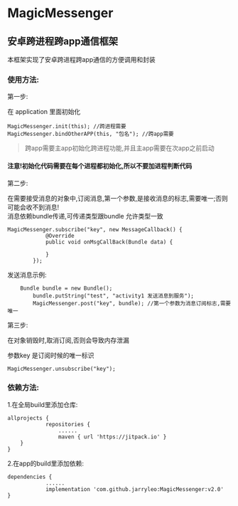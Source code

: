 # MagicMessenger
## 安卓跨进程跨app通信框架

本框架实现了安卓跨进程跨app通信的方便调用和封装

### 使用方法:

第一步:

在 application 里面初始化
```
MagicMessenger.init(this); //跨进程需要
MagicMessenger.bindOtherAPP(this, "包名"); //跨app需要
```
> 跨app需要主app初始化跨进程功能,并且主app需要在次app之前启动
#### 注意!初始化代码需要在每个进程都初始化,所以不要加进程判断代码

第二步:

在需要接受消息的对象中,订阅消息,第一个参数,是接收消息的标志,需要唯一;否则可能会收不到消息!                
消息依赖bundle传递,可传递类型跟bundle 允许类型一致
```
MagicMessenger.subscribe("key", new MessageCallback() {
            @Override
            public void onMsgCallBack(Bundle data) {
                
            }
        });
```
发送消息示例:
```
	Bundle bundle = new Bundle();
        bundle.putString("test", "activity1 发送消息到服务");
        MagicMessenger.post("key", bundle); //第一个参数为消息订阅标志,需要唯一
```
第三步:

在对象销毁时,取消订阅,否则会导致内存泄漏

参数key 是订阅时候的唯一标识
```
MagicMessenger.unsubscribe("key");
```

### 依赖方法:

1.在全局build里添加仓库:
```
allprojects {
            repositories {
	            ......
	            maven { url 'https://jitpack.io' }
	}
}
```

2.在app的build里添加依赖:
```
dependencies {
            ......
            implementation 'com.github.jarryleo:MagicMessenger:v2.0'
}
```
